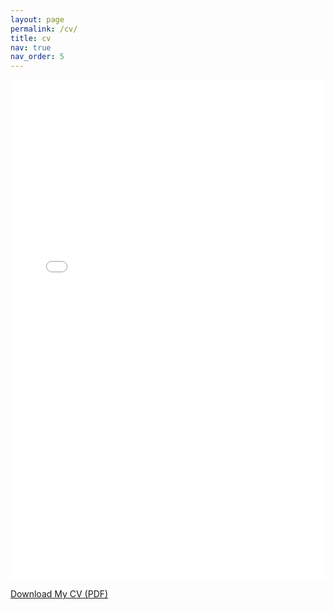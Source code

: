 ```yaml
---
layout: page
permalink: /cv/
title: cv
nav: true
nav_order: 5
---
```

<embed 
  src="/assets/pdfs/Chu_CV.pdf" 
  type="application/pdf" 
  width="100%" 
  height="800px" />

<p>
  <a href="/assets/pdfs/Chu_CV.pdf" download>Download My CV (PDF)</a>
</p>
